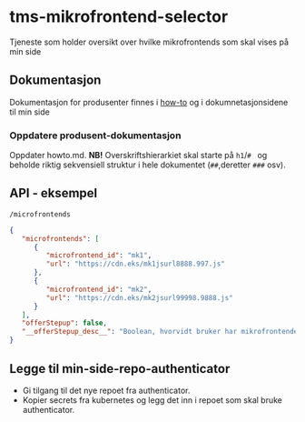 # tms-mikrofrontend-selector
Tjeneste som holder oversikt over hvilke mikrofrontends som skal vises på min side

## Dokumentasjon

Dokumentasjon for produsenter finnes i [how-to](/howto.md) og i dokumnetasjonsidene til min side

### Oppdatere produsent-dokumentasjon
Oppdater howto.md. **NB!** Overskriftshierarkiet skal starte på `h1`/`# ` og beholde riktig sekvensiell struktur i 
hele dokumentet (`##`,deretter `###` osv).

## API - eksempel

`/microfrontends`

```json
{
   "microfrontends": [
      {
         "microfrontend_id": "mk1",
         "url": "https://cdn.eks/mk1jsurl8888.997.js"
      },
      {
         "microfrontend_id": "mk2",
         "url": "https://cdn.eks/mk2jsurl99998.9888.js"
      }
   ],
   "offerStepup": false,
   "__offerStepup_desc__": "Boolean, hvorvidt bruker har mikrofrontender som ikke kan vises ved gjeldende sensitivitetsnivå"
}
```

## Legge til min-side-repo-authenticator
- Gi tilgang til det nye repoet fra authenticator.
- Kopier secrets fra kubernetes og legg det inn i repoet som skal bruke authenticator.
